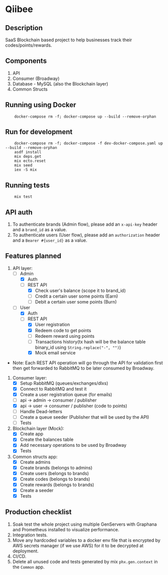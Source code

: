 # Qiibee

## Description
SaaS Blockchain based project to help businesses track their codes/points/rewards.

## Components
1. API
2. Consumer (Broadway)
3. Database - MySQL (also the Blockchain layer)
4. Common Structs

## Running using Docker
```
    docker-compose rm -f; docker-compose up --build --remove-orphan
```
## Run for development
```
    docker-compose rm -f; docker-compose -f dev-docker-compose.yaml up --build --remove-orphan
    asdf install
    mix deps.get
    mix ecto.reset
    mix seed
    iex -S mix
```

## Running tests
```
    mix test
```

## API auth
1. To authenticate brands (Admin flow), please add an `x-api-key` header and a `brand_id` as a value.
2. To authenticate users (User flow), please add an `authorization` header and a `Bearer #{user_id}` as a value.

## Features planned

1. API layer:
   - [ ] Admin
       - [x] Auth
       - [ ] REST API
         - [x] Check user's balance (scope it to brand_id)
         - [ ] Credit a certain user some points (Earn)
         - [ ] Debit a certain user some points (Burn)
   - [ ] User
       - [x] Auth
       - [ ] REST API
         - [x] User registration
         - [x] Redeem code to get points
         - [ ] Redeem reward using points
         - [ ] Transactions history(tx hash will be the balance table binary_id using `String.replace("-", "")`)
         - [x] Mock email service

* Note: Each REST API operation will go through the API for validation first then get forwarded to RabbitMQ to be later consumed by Broadway.

1. Consumer layer:
   - [x] Setup RabbitMQ (queues/exchanges/dlxs)
   - [x] Connect to RabbitMQ and test it
   - [x] Create a user registration queue (for emails)
   - [ ] api -> admin -> consumer / publisher
   - [x] api -> user -> consumer / publisher (code to points)
   - [ ] Handle Dead-letters
   - [ ] Create a queue seeder (Publisher that will be used by the API)
   - [ ] Tests

2. Blockchain layer (Mock):
   - [x] Create app
   - [x] Create the balances table
   - [x] Add necessary operations to be used by Broadway
   - [x] Tests

3. Common structs app:
   - [x] Create admins
   - [x] Create brands (belongs to admins)
   - [x] Create users (belongs to brands)
   - [x] Create codes (belongs to brands)
   - [x] Create rewards (belongs to brands)
   - [x] Create a seeder
   - [x] Tests

## Production checklist

1. Soak test the whole project using multiple GenServers with Graphana and Prometheus installed to visualize performance.
2. Integration tests.
3. Move any hardcoded variables to a docker env file that is encrypted by AWS secrets manager (if we use AWS) for it to be decrypted at deployment.
4. CI/CD.
5. Delete all unused code and tests generated by mix `phx.gen.context` in the `Common` app.